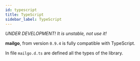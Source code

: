 ```yaml
---
id: typescript
title: TypeScript
sidebar_label: TypeScript
---
```


_UNDER DEVELOPMENT! It is unstable, not use it!_

**mailgo**, from version `0.9.4` is fully compatible with TypeScript.

In file `mailgo.d.ts` are defined all the types of the library.
